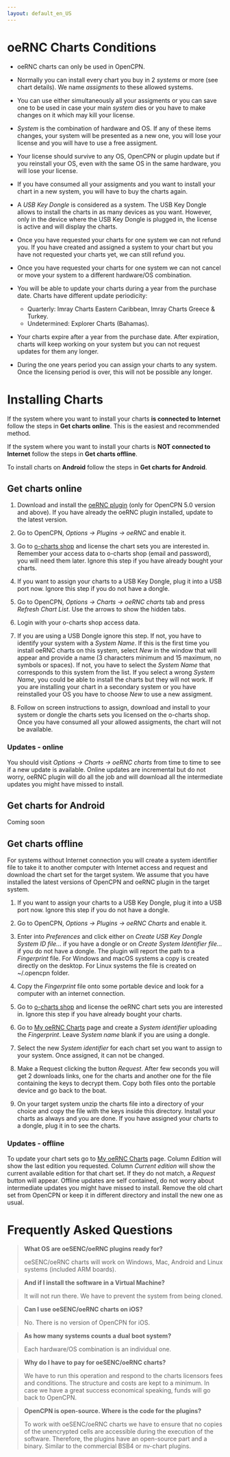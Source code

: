 ```yaml
---
layout: default_en_US
---
```


# oeRNC Charts Conditions

- oeRNC charts can only be used in OpenCPN.

- Normally you can install every chart you buy in 2 *systems* or more (see chart details). We name *assigments* to these allowed systems. 

- You can use either simultaneously all your assigments or you can save one to be used in case your main *system* dies or you have to make changes on it which may kill your license.

- *System* is the combination of hardware and OS. If any of these items changes, your system will be presented as a new one, you will lose your license and you will have to use a free assigment.

- Your license should survive to any OS, OpenCPN or plugin update but if you reinstall your OS, even with the same OS in the same hardware, you will lose your license.

- If you have consumed all your assigments and you want to install your chart in a new system, you will have to buy the charts again.

- A *USB Key Dongle* is considered as a system. The USB Key Dongle allows to install the charts in as many devices as you want. However, only in the device where the USB Key Dongle is plugged in, the license is active and will display the charts.

- Once you have requested your charts for one system we can not refund you. If you have created and assigned a system to your chart but you have not requested your charts yet, we can still refund you.

- Once you have requested your charts for one system we can not cancel or move your system to a different hardware/OS combination.

- You will be able to update your charts during a year from the purchase date. Charts have different update periodicity:

    - Quarterly: Imray Charts Eastern Caribbean, Imray Charts Greece & Turkey.
    - Undetermined: Explorer Charts (Bahamas).

- Your charts expire after a year from the purchase date. After expiration, charts will keep working on your system but you can not request updates for them any longer.

- During the one years period you can assign your charts to any system. Once the licensing period is over, this will not be possible any longer.

# Installing Charts

If the system where you want to install your charts **is connected to Internet** follow the steps in **Get charts online**. This is the easiest and recommended method.

If the system where you want to install your charts is **NOT connected to Internet** follow the steps in **Get charts offline**.

To install charts on **Android** follow the steps in **Get charts for Android**.

## Get charts online

1. Download and install the [oeRNC plugin](https://opencpn.org/OpenCPN/plugins/oernc.html) (only for OpenCPN 5.0 version and above). If you have already the oeRNC plugin installed, update to the latest version.

2. Go to OpenCPN, *Options → Plugins → oeRNC* and enable it.

3. Go to [o-charts shop](https://o-charts.org/shop/index.php?id_category=14&controller=category) and license the chart sets you are interested in. Remember your access data to o-charts shop (email and password), you will need them later. Ignore this step if you have already bought your charts.

4. If you want to assign your charts to a USB Key Dongle, plug it into a USB port now. Ignore this step if you do not have a dongle.

5. Go to OpenCPN, *Options → Charts → oeRNC charts* tab and press *Refresh Chart List*. Use the arrows to show the hidden tabs.

6. Login with your o-charts shop access data.

7. If you are using a USB Dongle ignore this step. If not, you have to identify your system with a *System Name*. If this is the first time you install oeRNC charts on this system, select *New* in the window that will appear and provide a name (3 characters minimum and 15 maximum, no symbols or spaces).  If not, you have to select the *System Name* that corresponds to this system from the list. If you select a wrong *System Name*, you could be able to install the charts but they will not work. If you are installing your chart in a secondary system or you have reinstalled your OS you have to choose *New* to use a new assigment.

8. Follow on screen instructions to assign, download and install to your system or dongle the charts sets you licensed on the o-charts shop. Once you have consumed all your allowed assigments, the chart will not be available. 

### Updates - online

You should visit *Options → Charts → oeRNC charts* from time to time to see if a new update is available. Online updates are incremental but do not worry, oeRNC plugin will do all the job and will download all the intermediate updates you might have missed to install.

## Get charts for Android

Coming soon

## Get charts offline

For systems without Internet connection you will create a system identifier file to take it to another computer with Internet access and request and download the chart set for the target system. We assume that you have installed the latest versions of OpenCPN and oeRNC plugin in the target system.

1. If you want to assign your charts to a USB Key Dongle, plug it into a USB port now. Ignore this step if you do not have a dongle.
    
2. Go to OpenCPN, *Options → Plugins → oeRNC Charts* and enable it. 

3. Enter into *Preferences* and click either on *Create USB Key Dongle System ID file...* if you have a dongle or on *Create System Identifier file...* if you do not have a dongle. The plugin will report the path to a *Fingerprint* file. For Windows and macOS systems a copy is created directly on the desktop. For Linux systems the file is created on ~/.opencpn folder.

4. Copy the *Fingerprint* file onto some portable device and look for a computer with an internet connection.

5. Go to [o-charts shop](https://o-charts.org/shop/index.php?id_category=14&controller=category) and license the oeRNC chart sets you are interested in. Ignore this step if you have already bought your charts.
    
6. Go to [My oeRNC Charts](http://o-charts.org/shop/index.php?fc=module&module=occharts&controller=occhartsOernc) page and create a *System identifier* uploading the *Fingerprint*. Leave *System name* blank if you are using a dongle.

7. Select the new *System identifier* for each chart set you want to assign to your system. Once assigned, it can not be changed.

8. Make a Request clicking the button *Request*. After few seconds you will get 2 downloads links, one for the charts and another one for the file containing the keys to decrypt them. Copy both files onto the portable device and go back to the boat.

9. On your target system unzip the charts file into a directory of your choice and copy the file with the keys inside this directory. Install your charts as always and you are done. If you have assigned your charts to a dongle, plug it in to see the charts.

### Updates - offline

To update your chart sets go to [My oeRNC Charts](http://o-charts.org/shop/index.php?fc=module&module=occharts&controller=occhartsOernc) page. Column *Edition* will show the last edition you requested. Column *Current edition* will show the current available edition for that chart set. If they do not match, a *Request* button will appear. Offline updates are self contained, do not worry about intermediate updates you might have missed to install. Remove the old chart set from OpenCPN or keep it in different directory and install the new one as usual.

# Frequently Asked Questions

> **What OS are oeSENC/oeRNC plugins ready for?**
>
> oeSENC/oeRNC charts will work on Windows, Mac, Android and Linux systems (included ARM boards).

> **And if I install the software in a Virtual Machine?**
>
> It will not run there. We have to prevent the system from being cloned.

> **Can I use oeSENC/oeRNC charts on iOS?**
>
> No. There is no version of OpenCPN for iOS.

> **As how many systems counts a dual boot system?**
> 
> Each hardware/OS combination is an individual one.

> **Why do I have to pay for oeSENC/oeRNC charts?**
>
> We have to run this operation and respond to the charts licensors fees and conditions. The structure and costs are kept to a minimum. In case we have a great success economical speaking, funds will go back to OpenCPN.

> **OpenCPN is open-source. Where is the code for the plugins?**
>
> To work with oeSENC/oeRNC charts we have to ensure that no copies of the unencrypted cells are accessible during the execution of the software. Therefore, the plugins have an open-source part and a binary. Similar to the commercial BSB4 or nv-chart plugins.
